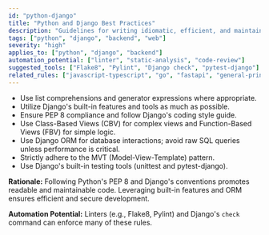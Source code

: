 ```yaml
---
id: "python-django"
title: "Python and Django Best Practices"
description: "Guidelines for writing idiomatic, efficient, and maintainable Python code within the Django framework."
tags: ["python", "django", "backend", "web"]
severity: "high"
applies_to: ["python", "django", "backend"]
automation_potential: ["linter", "static-analysis", "code-review"]
suggested_tools: ["Flake8", "Pylint", "Django check", "pytest-django"]
related_rules: ["javascript-typescript", "go", "fastapi", "general-principles"]
---
```


- Use list comprehensions and generator expressions where appropriate.
- Utilize Django's built-in features and tools as much as possible.
- Ensure PEP 8 compliance and follow Django's coding style guide.
- Use Class-Based Views (CBV) for complex views and Function-Based Views (FBV) for simple logic.
- Use Django ORM for database interactions; avoid raw SQL queries unless performance is critical.
- Strictly adhere to the MVT (Model-View-Template) pattern.
- Use Django's built-in testing tools (unittest and pytest-django).

**Rationale:** Following Python's PEP 8 and Django's conventions promotes readable and maintainable code. Leveraging built-in features and ORM ensures efficient and secure development.

**Automation Potential:** Linters (e.g., Flake8, Pylint) and Django's `check` command can enforce many of these rules.
